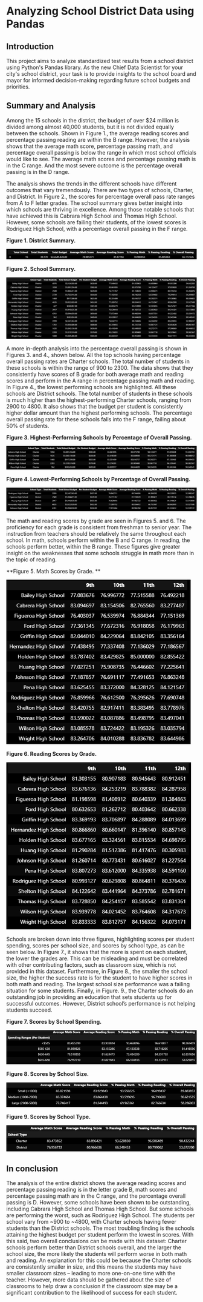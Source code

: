 # Analyzing School District Data using Pandas

## Introduction
This project aims to analyze standardized test results from a school district using Python's Pandas library. As the new Chief Data Scientist for your city's school district, your task is to provide insights to the school board and mayor for informed decision-making regarding future school budgets and priorities.

## Summary and Analysis 
Among the 15 schools in the district, the budget of over $24 million is divided among almost 40,000 students, but it is not divided equally between the schools. Shown in Figure 1., the average reading scores and percentage passing reading are within the B range. However, the analysis shows that the average math score, percentage passing math, and percentage overall passing is below the range in which most school officials would like to see. The average math scores and percentage passing math is in the C range. And the most severe outcome is the percentage overall passing is in the D range. 

The analysis shows the trends in the different schools have different outcomes that vary tremendously. There are two types of schools, Charter, and District. In Figure 2., the scores for percentage overall pass rate ranges from A to F letter grades. The school summary gives better insight into which schools are thriving in excellence. Among those notable schools that have achieved this is Cabrara High School and Thomas High School. However, some schools are failing their students, of the lowest scores is Rodriguez High School, with a percentage overall passing in the F range.

 
**Figure 1. District Summary.**

![image](Images/PyCitySchoolsDistrictSummary.PNG)
 
**Figure 2. School Summary.**

![image](Images/PyCitySchoolsSchoolSummary.PNG) 

A more in-depth analysis into the percentage overall passing is shown in Figures 3. and 4., shown below. All the top schools having percentage overall passing rates are Charter schools. The total number of students in these schools is within the range of 900 to 2300. The data shows that they consistently have scores of B grade for both average math and reading scores and perform in the A range in percentage passing math and reading. In Figure 4., the lowest performing schools are highlighted. All these schools are District schools. The total number of students in these schools is much higher than the highest-performing Charter schools, ranging from 2900 to 4800. It also shows that the budget per student is consistently higher dollar amount than the highest performing schools. The percentage overall passing rate for these schools falls into the F range, failing about 50% of students.
 
**Figure 3. Highest-Performing Schools by Percentage of Overall Passing.**

![image](Images/PyCitySchoolsHighestPerformance.PNG) 
 
**Figure 4. Lowest-Performing Schools by Percentage of Overall Passing.**

![image](Images/PyCitySchoolsBottomPerformance.PNG) 

The math and reading scores by grade are seen in Figures 5. and 6. The proficiency for each grade is consistent from freshman to senior year. The instruction from teachers should be relatively the same throughout each school. In math, schools perform within the B and C range. In reading, the schools perform better, within the B range. These figures give greater insight on the weaknesses that some schools struggle in math more than in the topic of reading.

        
**Figure 5. Math Scores by Grade. ** 

![image](Images/PyCitySchoolsMathScoresByGrade.PNG)                 

**Figure 6. Reading Scores by Grade.**

![image](Images/PyCitySchoolsReadingScoresByGrade.PNG) 

Schools are broken down into three figures, highlighting scores per student spending, scores per school size, and scores by school type, as can be seen below. In Figure 7., it shows that the more is spent on each student, the lower the grades are. This can be misleading and must be correlated with other contributing factors, such as classroom size, which is not provided in this dataset. Furthermore, in Figure 8., the smaller the school size, the higher the success rate is for the student to have higher scores in both math and reading. The largest school size performance was a failing situation for some students. Finally, in Figure. 9., the Charter schools do an outstanding job in providing an education that sets students up for successful outcomes. However, District school’s performance is not helping students succeed.

 
**Figure 7. Scores by School Spending.**

![image](Images/PyCitySchoolsSpendingPerStudent.PNG)   
 
**Figure 8. Scores by School Size.**

![image](Images/PyCitySchoolsSpendingPerSize.PNG)   
 
**Figure 9. Scores by School Type.**

![image](Images/PyCitySchoolsSpendingPerType.PNG)   

## In conclusion
The analysis of the entire district shows the average reading scores and percentage passing reading is in the letter grade B, math scores and percentage passing math are in the C range, and the percentage overall passing is D.  However, some schools have been shown to be outstanding, including Cabrara High School and Thomas High School. But some schools are performing the worst, such as Rodriguez High School. The students per school vary from ~900 to ~4800, with Charter schools having fewer students than the District schools. The most troubling finding is the schools attaining the highest budget per student perform the lowest in scores. With this said, two overall conclusions can be made with this dataset: Charter schools perform better than District schools overall, and the larger the school size, the more likely the students will perform worse in both math and reading. An explanation for this could be because the Charter schools are consistently smaller in size, and this means the students may have smaller classroom sizes – leading to more one-on-one time with the teacher. However, more data should be gathered about the size of classrooms to help draw a conclusion if the classroom size may be a significant contribution to the likelihood of success for each student.


